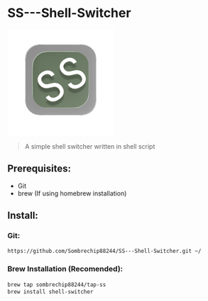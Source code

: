 # SS---Shell-Switcher
<img src="img/SS_Shell-Switcher_icon.png">

> A simple shell switcher written
> in shell script

## Prerequisites:
- Git
- brew (If using homebrew installation)
## Install:
### Git:
```
https://github.com/Sombrechip88244/SS---Shell-Switcher.git ~/
```
### Brew Installation (Recomended):
```
brew tap sombrechip88244/tap-ss
brew install shell-switcher
```